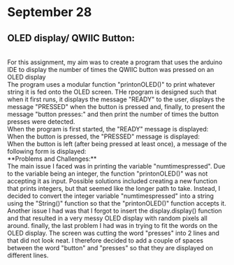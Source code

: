 # **September 28**
## **OLED display/ QWIIC Button:**
</br>
 For this assignment, my aim was to create a program that uses the arduino IDE to display the number of times the QWIIC button was pressed on an OLED display
 </br>
 The program uses a modular function "printonOLED()" to print whatever string it is fed onto the OLED screen. THe rpogram is designed such that when it first runs, it displays the message "READY" to the user, displays the message "PRESSED" when the button is pressed and, finally, to present the message "button presses:" and then print the number of times the button presses were detected. 
 </br>
 When the program is first started, the "READY" message is displayed:
 </br>
 When the button is pressed, the "PRESSED" message is displayed:
 </br>
 When the button is left (after being pressed at least once), a message of the following form is displayed:
 </br>
 **Problems and Challenges:**
 </br>
 The main issue I faced was in printing the variable "numtimespressed". Due to the variable being an integer, the function "printonOLED()" was not accepting it as input. Possible solutions included creating a new function that prints integers, but that seemed like the longer path to take. Instead, I decided to convert the integer variable "numtimespressed" into a string using the "String()" function so that the "printonOLED()" function accepts it. Another issue I had was that I forgot to insert the display.display() function and that resulted in a very messy OLED display with random pixels all around. finally, the last problem I had was in trying to fit the words on the OLED display. The screen was cutting the word "presses" into 2 lines and that did not look neat. I therefore decided to add a couple of spaces between the word "button" and "presses" so that they are displayed on different lines.
